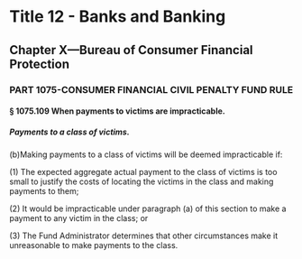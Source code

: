 
# Title 12 - Banks and Banking
## Chapter X—Bureau of Consumer Financial Protection
### PART 1075-CONSUMER FINANCIAL CIVIL PENALTY FUND RULE
#### § 1075.109 When payments to victims are impracticable.
##### Payments to a class of victims.

(b)Making payments to a class of victims will be deemed impracticable if:

(1) The expected aggregate actual payment to the class of victims is too small to justify the costs of locating the victims in the class and making payments to them;

(2) It would be impracticable under paragraph (a) of this section to make a payment to any victim in the class; or

(3) The Fund Administrator determines that other circumstances make it unreasonable to make payments to the class.
